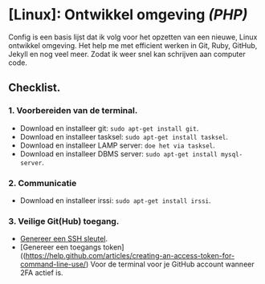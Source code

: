 [Linux]: Ontwikkel omgeving *(PHP)*
=================================

Config is een basis lijst dat ik volg voor het opzetten van een nieuwe, Linux ontwikkel omgeving. Het help me met efficient werken in Git, Ruby, GitHub, Jekyll en nog veel meer. Zodat ik weer snel kan schrijven aan computer code.

## Checklist.

### 1. Voorbereiden van de terminal.

- Download en installeer git: `sudo apt-get install git`.
- Download en installeer tasksel: `sudo apt-get install tasksel`.
- Download en installeer LAMP server: `doe het via tasksel`.
- Download en installeer DBMS server: `sudo apt-get install mysql-server`.

### 2. Communicatie

- Download en installeer irssi: `sudo apt-get install irssi`.

### 3. Veilige Git(Hub) toegang.

- [Genereer een SSH sleutel](https://help.github.com/articles/generating-ssh-keys/).
- [Genereer een toegangs token]((https://help.github.com/articles/creating-an-access-token-for-command-line-use/) Voor de terminal voor je GitHub account wanneer 2FA actief is.
